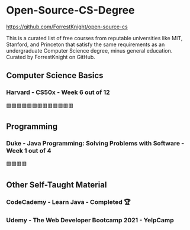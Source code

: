 # Open-Source-CS-Degree
https://github.com/ForrestKnight/open-source-cs

This is a curated list of free courses from reputable universities like MIT, Stanford, and Princeton that satisfy the same requirements as an undergraduate Computer Science degree, minus general education. Curated by ForrestKnight on GitHub.



## Computer Science Basics

### Harvard - CS50x - Week 6 out of 12

🟩🟩🟩🟩🟩🟩🟥🟥🟥🟥🟥🟥🟥



## Programming

### Duke - Java Programming: Solving Problems with Software - Week 1 out of 4

🟩🟩🟥🟥



## Other Self-Taught Material
### CodeCademy - Learn Java - Completed 🏆
### Udemy - The Web Developer Bootcamp 2021 - YelpCamp

